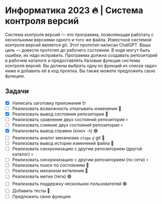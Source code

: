 # Информатика 2023 🔥 | Система контроля версий

Система контроля версий — это программа, позволяющая работать с несколькими версиями одного и того же файла. Известной системой контроля версий является git. Этот прототип написан ChatGPT. Ваша цель — довести прототип до рабочего состояния. В коде могут быть ошибки, их надо исправить. Программа должна создавать репозиторий в рабочем каталоге и предоставлять базовые функции системы контроля версий. Вы должны выбрать одну из функций из списка задач ниже и добавить её в код проетка. Вы также можете предложить свою функцию.

## Задачи

- [x] Написать заготовку приложения 🤓
- [ ] Реализовать возможность откатывать изменения 🔵
- [x] Реализовать вывод состояния репозитория 🔵
- [ ] Реализовать сравнение двух состояний репозитория 💀
- [ ] Реализовать слияние двух состояний репозитория 💀
- [x] Реализовать вывод справки (ключ `-h`) 🟢
- [ ] Реализовать аналог механизма `stage` у git 🔵
- [ ] Реализовать вывод истории изменений файла 🔵
- [ ] Реализовать синхронизацию с другим репозиторием (другой каталог) 💀
- [ ] Реализовать синхронизацию с другим репозиторием (по сети) 💀
- [ ] Реализовать поиск по состояниям 🔵
- [ ] Реализовать механизм ветвления 🔵
- [ ] Реализовать метки (теги) 🟢
- [ ] Реализовать поддержку нескольких пользователей 🟢
- [ ] Добавить тесты 🔵
- [ ] Предложить свою функцию
